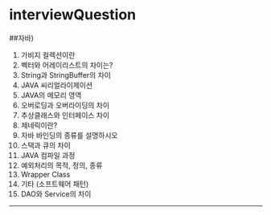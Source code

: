 # interviewQuestion
##자바)
1. 가비지 컬렉션이란  
2. 벡터와 어레이리스트의 차이는?  
3. String과 StringBuffer의 차이  
4. JAVA 씨리얼라이제이션  
5. JAVA의 메모리 영역  
6. 오버로딩과 오버라이딩의 차이  
7. 추상클래스와 인터페이스 차이  
8. 제네릭이란?  
9. 자바 바인딩의 종류를 설명하시오  
10. 스택과 큐의 차이  
11. JAVA 컴파일 과정  
12. 예외처리의 목적, 정의, 종류  
13. Wrapper Class  
14. 기타 (소프트웨어 패턴)  
15. DAO와 Service의 차이  
*****

